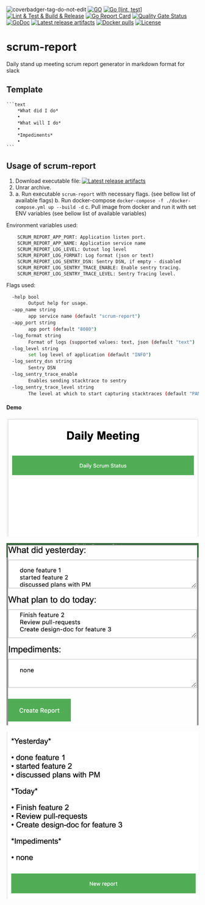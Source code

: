 ![coverbadger-tag-do-not-edit](https://img.shields.io/badge/coverage-8.33%25-brightgreen?longCache=true&style=flat)
[![GO](https://img.shields.io/github/go-mod/go-version/oleg-balunenko/scrum-report)](https://golang.org/doc/devel/release.html)
[![Go [lint, test]](https://github.com/obalunenko/scrum-report/actions/workflows/go.yml/badge.svg)](https://github.com/obalunenko/scrum-report/actions/workflows/go.yml)
[![Lint & Test & Build & Release](https://github.com/obalunenko/scrum-report/actions/workflows/release.yml/badge.svg)](https://github.com/obalunenko/scrum-report/actions/workflows/release.yml)
[![Go Report Card](https://goreportcard.com/badge/github.com/obalunenko/scrum-report)](https://goreportcard.com/report/github.com/obalunenko/scrum-report)
[![Quality Gate Status](https://sonarcloud.io/api/project_badges/measure?project=oleg-balunenko_scrum-report&metric=alert_status)](https://sonarcloud.io/dashboard?id=oleg-balunenko_scrum-report)
[![GoDoc](https://godoc.org/github.com/obalunenko/scrum-report?status.svg)](https://godoc.org/github.com/obalunenko/scrum-report)
[![Latest release artifacts](https://img.shields.io/github/v/release/obalunenko/scrum-report)](https://github.com/obalunenko/scrum-report/releases/latest)
[![Docker pulls](https://img.shields.io/docker/pulls/olegbalunenko/scrum-report)](https://hub.docker.com/r/olegbalunenko/scrum-report)
[![License](https://img.shields.io/github/license/obalunenko/scrum-report)](/LICENSE)

# scrum-report

Daily stand up meeting scrum report generator in markdown format for slack

## Template

    ```text
        *What did I do*
        •
        *What will I do*
        •
        *Impediments*
        •
    ```

## Usage of scrum-report

1. Download executable
   file: [![Latest release artifacts](https://img.shields.io/github/v/release/obalunenko/scrum-report)](https://github.com/obalunenko/scrum-report/releases/latest)
2. Unrar archive.
3. a. Run executable `scrum-report` with necessary flags. (see bellow list of available flags)
   b. Run docker-compose `docker-compose -f ./docker-compose.yml up --build -d`
   c. Pull image from docker and run it with set ENV variables (see bellow list of available variables)

Environment variables used:

```env
    SCRUM_REPORT_APP_PORT: Application listen port.
    SCRUM_REPORT_APP_NAME: Application service name
    SCRUM_REPORT_LOG_LEVEL: Outout log level
    SCRUM_REPORT_LOG_FORMAT: Log format (json or text)
    SCRUM_REPORT_LOG_SENTRY_DSN: Sentry DSN, if empty - disabled
    SCRUM_REPORT_LOG_SENTRY_TRACE_ENABLE: Enable sentry tracing.
    SCRUM_REPORT_LOG_SENTRY_TRACE_LEVEL: Sentry Tracing level.
```

Flags used:

```bash
  -help bool
        Output help for usage.
  -app_name string
    	app service name (default "scrum-report")
  -app_port string
    	app port (default "8080")
  -log_format string
    	Format of logs (supported values: text, json (default "text")
  -log_level string
    	set log level of application (default "INFO")
  -log_sentry_dsn string
    	Sentry DSN
  -log_sentry_trace_enable
    	Enables sending stacktrace to sentry
  -log_sentry_trace_level string
    	The level at which to start capturing stacktraces (default "PANIC")
```

#### Demo

![first step](.github/images/img1.png)

![first step](.github/images/img2.png)

![first step](.github/images/img3.png)
